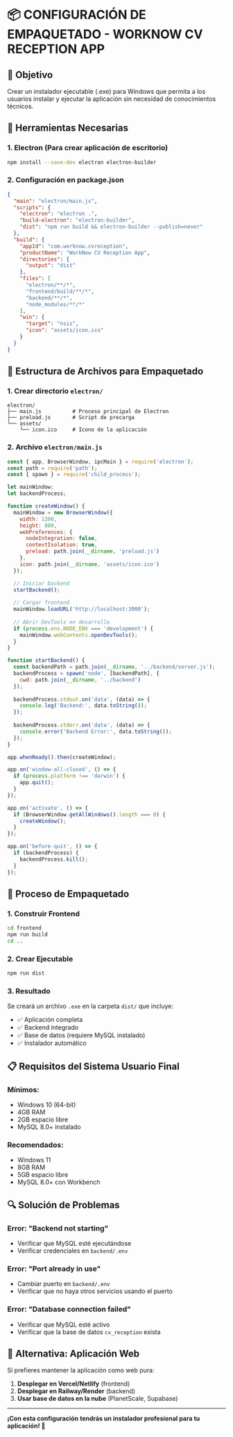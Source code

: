 # 📦 CONFIGURACIÓN DE EMPAQUETADO - WORKNOW CV RECEPTION APP

## 🎯 Objetivo
Crear un instalador ejecutable (.exe) para Windows que permita a los usuarios instalar y ejecutar la aplicación sin necesidad de conocimientos técnicos.

## 🔧 Herramientas Necesarias

### 1. Electron (Para crear aplicación de escritorio)
```bash
npm install --save-dev electron electron-builder
```

### 2. Configuración en package.json
```json
{
  "main": "electron/main.js",
  "scripts": {
    "electron": "electron .",
    "build-electron": "electron-builder",
    "dist": "npm run build && electron-builder --publish=never"
  },
  "build": {
    "appId": "com.worknow.cvreception",
    "productName": "WorkNow CV Reception App",
    "directories": {
      "output": "dist"
    },
    "files": [
      "electron/**/*",
      "frontend/build/**/*",
      "backend/**/*",
      "node_modules/**/*"
    ],
    "win": {
      "target": "nsis",
      "icon": "assets/icon.ico"
    }
  }
}
```

## 📁 Estructura de Archivos para Empaquetado

### 1. Crear directorio `electron/`
```
electron/
├── main.js          # Proceso principal de Electron
├── preload.js       # Script de precarga
└── assets/
    └── icon.ico     # Icono de la aplicación
```

### 2. Archivo `electron/main.js`
```javascript
const { app, BrowserWindow, ipcMain } = require('electron');
const path = require('path');
const { spawn } = require('child_process');

let mainWindow;
let backendProcess;

function createWindow() {
  mainWindow = new BrowserWindow({
    width: 1200,
    height: 800,
    webPreferences: {
      nodeIntegration: false,
      contextIsolation: true,
      preload: path.join(__dirname, 'preload.js')
    },
    icon: path.join(__dirname, 'assets/icon.ico')
  });

  // Iniciar backend
  startBackend();
  
  // Cargar frontend
  mainWindow.loadURL('http://localhost:3000');
  
  // Abrir DevTools en desarrollo
  if (process.env.NODE_ENV === 'development') {
    mainWindow.webContents.openDevTools();
  }
}

function startBackend() {
  const backendPath = path.join(__dirname, '../backend/server.js');
  backendProcess = spawn('node', [backendPath], {
    cwd: path.join(__dirname, '../backend')
  });
  
  backendProcess.stdout.on('data', (data) => {
    console.log('Backend:', data.toString());
  });
  
  backendProcess.stderr.on('data', (data) => {
    console.error('Backend Error:', data.toString());
  });
}

app.whenReady().then(createWindow);

app.on('window-all-closed', () => {
  if (process.platform !== 'darwin') {
    app.quit();
  }
});

app.on('activate', () => {
  if (BrowserWindow.getAllWindows().length === 0) {
    createWindow();
  }
});

app.on('before-quit', () => {
  if (backendProcess) {
    backendProcess.kill();
  }
});
```

## 🚀 Proceso de Empaquetado

### 1. Construir Frontend
```bash
cd frontend
npm run build
cd ..
```

### 2. Crear Ejecutable
```bash
npm run dist
```

### 3. Resultado
Se creará un archivo `.exe` en la carpeta `dist/` que incluye:
- ✅ Aplicación completa
- ✅ Backend integrado
- ✅ Base de datos (requiere MySQL instalado)
- ✅ Instalador automático

## 📋 Requisitos del Sistema Usuario Final

### Mínimos:
- Windows 10 (64-bit)
- 4GB RAM
- 2GB espacio libre
- MySQL 8.0+ instalado

### Recomendados:
- Windows 11
- 8GB RAM
- 5GB espacio libre
- MySQL 8.0+ con Workbench

## 🔍 Solución de Problemas

### Error: "Backend not starting"
- Verificar que MySQL esté ejecutándose
- Verificar credenciales en `backend/.env`

### Error: "Port already in use"
- Cambiar puerto en `backend/.env`
- Verificar que no haya otros servicios usando el puerto

### Error: "Database connection failed"
- Verificar que MySQL esté activo
- Verificar que la base de datos `cv_reception` exista

## 📱 Alternativa: Aplicación Web

Si prefieres mantener la aplicación como web pura:
1. **Desplegar en Vercel/Netlify** (frontend)
2. **Desplegar en Railway/Render** (backend)
3. **Usar base de datos en la nube** (PlanetScale, Supabase)

---

**¡Con esta configuración tendrás un instalador profesional para tu aplicación! 🎉**
